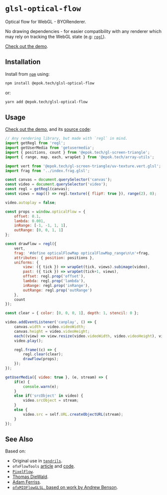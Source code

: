 # `glsl-optical-flow`

Optical flow for WebGL - BYORenderer.

No drawing dependencies - for easier compatibility with any renderer which may rely on tracking the WebGL state (e.g: [`regl`](https://github.com/regl-project/regl/)).

[Check out the demo](http://epok.tech/glsl-optical-flow/).

## Installation

Install from [`npm`](https://www.npmjs.com/package/@epok.tech/glsl-optical-flow) using:
```bash
npm install @epok.tech/glsl-optical-flow
```
or:
```bash
yarn add @epok.tech/glsl-optical-flow
```

## Usage

[Check out the demo](http://epok.tech/glsl-optical-flow/), and its [source code](./example/):

```javascript
// Any rendering library, but made with `regl` in mind.
import getRegl from 'regl';
import getUserMedia from 'getusermedia';
import { positions, count } from '@epok.tech/gl-screen-triangle';
import { range, map, each, wrapGet } from '@epok.tech/array-utils';

import vert from '@epok.tech/gl-screen-triangle/uv-texture.vert.glsl';
import frag from '../index.frag.glsl';

const canvas = document.querySelector('canvas');
const video = document.querySelector('video');
const regl = getRegl(canvas);
const views = map(() => regl.texture({ flipY: true }), range(2), 0);

video.autoplay = false;

const props = window.opticalFlow = {
    offset: 0.1,
    lambda: 0.001,
    inRange: [-1, -1, 1, 1],
    outRange: [0, 0, 1, 1]
};

const drawFlow = regl({
    vert,
    frag: '#define opticalFlowMap opticalFlowMap_range\n\n'+frag,
    attributes: { position: positions },
    uniforms: {
        view: ({ tick }) => wrapGet(tick, views).subimage(video),
        past: ({ tick }) => wrapGet(tick+1, views),
        offset: regl.prop('offset'),
        lambda: regl.prop('lambda'),
        inRange: regl.prop('inRange'),
        outRange: regl.prop('outRange')
    },
    count
});

const clear = { color: [0, 0, 0, 1], depth: 1, stencil: 0 };

video.addEventListener('canplay', () => {
    canvas.width = video.videoWidth;
    canvas.height = video.videoHeight;
    each((view) => view.resize(video.videoWidth, video.videoHeight), views);
    video.play();

    regl.frame((c) => {
        regl.clear(clear);
        drawFlow(props);
    });
});

getUserMedia({ video: true }, (e, stream) => {
    if(e) {
        console.warn(e);
    }
    else if('srcObject' in video) {
        video.srcObject = stream;
    }
    else {
        video.src = self.URL.createObjectURL(stream);
    }
});
```

## See Also

Based on:
- Original use in [`tendrils`](https://github.com/keeffEoghan/tendrils).
- `ofxFlowTools` [article](https://forum.openframeworks.cc/t/ofxflowtools-optical-flow-fluid-dynamics-and-particles-in-glsl/15470) and [code](https://github.com/moostrik/ofxFlowTools).
- [`PixelFlow`](https://github.com/diwi/PixelFlow).
- [Thomas DieWald](http://thomasdiewald.com/blog/?p=2766).
- [Adam Ferriss](https://adamferriss.com/gush/).
- [`ofxMIOFlowGLSL`, based on work by Andrew Benson](https://github.com/princemio/ofxMIOFlowGLSL/blob/master/src/FlowShader.cpp).
